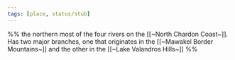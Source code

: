 ```yaml
---
tags: [place, status/stub]
---
```

%% the northern most of the four rivers on the [[~North Chardon Coast~]]. Has two major branches, one that originates in the [[~Mawakel Border Mountains~]] and the other in the [[~Lake Valandros Hills~]] %%
